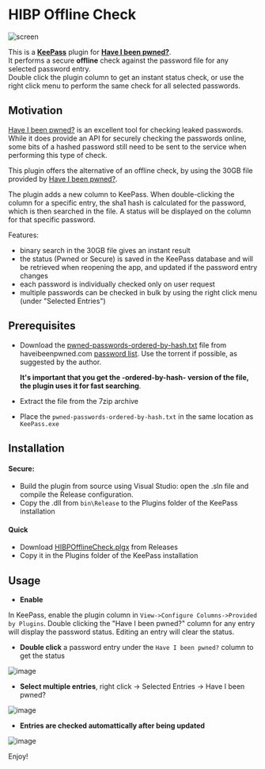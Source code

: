 # HIBP Offline Check

![screen](https://user-images.githubusercontent.com/981184/37559417-71ac2bc4-2a2e-11e8-8e3d-5877d9d7a999.png)

This is a __[KeePass](https://keepass.info/)__ plugin for __[Have I been pwned?](https://haveibeenpwned.com/)__.    
It performs a secure __offline__ check against the password file for any selected password entry.    
Double click the plugin column to get an instant status check, or use the right click menu to perform the same check 
for all selected passwords.

## Motivation

[Have I been pwned?](https://haveibeenpwned.com/) is an excellent tool for checking leaked passwords.
While it does provide an API for securely checking the passwords online, some bits of a hashed password still need
to be sent to the service when performing this type of check.

This plugin offers the alternative of an offline check, by using the 30GB file provided by [Have I been pwned?](https://haveibeenpwned.com/).

The plugin adds a new column to KeePass. When double-clicking the column for a specific entry, the sha1 hash is calculated for the password,
which is then searched in the file. A status will be displayed on the column for that specific password.

Features:

- binary search in the 30GB file gives an instant result
- the status (Pwned or Secure) is saved in the KeePass database and will be retrieved when reopening the app, and updated if the password entry changes
- each password is individually checked only on user request
- multiple passwords can be checked in bulk by using the right click menu (under "Selected Entries")

## Prerequisites

- Download the [pwned-passwords-ordered-by-hash.txt](https://downloads.pwnedpasswords.com/passwords/pwned-passwords-ordered-by-hash.7z.torrent) file from 
haveibeenpwned.com [password list](https://haveibeenpwned.com/Passwords). Use the torrent if possible, as suggested by the author.

    __It's important that you get the -ordered-by-hash- version of the file, the plugin uses it for fast searching__.
- Extract the file from the 7zip archive
- Place the `pwned-passwords-ordered-by-hash.txt` in the same location as `KeePass.exe`

## Installation

#### Secure:

- Build the plugin from source using Visual Studio: open the .sln file and compile the Release configuration.
- Copy the .dll from `bin\Release` to the Plugins folder of the KeePass installation

#### Quick

- Download [HIBPOfflineCheck.plgx](https://github.com/mihaifm/HIBPOfflineCheck/releases/latest) from Releases
- Copy it in the Plugins folder of the KeePass installation

## Usage

* __Enable__

In KeePass, enable the plugin column in `View->Configure Columns->Provided by Plugins`. Double clicking the "Have I been pwned?" column for any entry will display
the password status. Editing an entry will clear the status.

* __Double click__ a password entry under the `Have I been pwned?` column to get the status

![image](https://user-images.githubusercontent.com/981184/46235975-6ce7d700-c385-11e8-9a1e-2d473d825ba1.png)    
    

* __Select multiple entries__, right click -> Selected Entries -> Have I been pwned?
    
![image](https://user-images.githubusercontent.com/981184/46236442-7bcf8900-c387-11e8-9017-06a0947d12ca.png)        
    

* __Entries are checked automattically after being updated__

![image](https://user-images.githubusercontent.com/981184/46236364-11b6e400-c387-11e8-8034-416c7c3ee492.png)


Enjoy!

